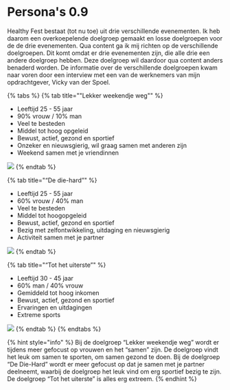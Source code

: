 # Persona's 0.9

Healthy Fest bestaat \(tot nu toe\) uit drie verschillende evenementen. Ik heb daarom een overkoepelende doelgroep gemaakt en losse doelgroepen voor de de drie evenementen. Qua content ga ik mij richten op de verschillende doelgroepen. Dit komt omdat er drie evenementen zijn, die alle drie een andere doelgroep hebben. Deze doelgroep wil daardoor qua content anders benaderd worden. De informatie over de verschillende doelgroepen kwam naar voren door een interview met een van de werknemers van mijn opdrachtgever, Vicky van der Spoel.

{% tabs %}
{% tab title="\"Lekker weekendje weg\"" %}
* Leeftijd 25 - 55 jaar
* 90% vrouw / 10% man
* Veel te besteden
* Middel tot hoog opgeleid
* Bewust, actief, gezond en sportief 
* Onzeker en nieuwsgierig, wil graag samen met anderen zijn
* Weekend samen met je vriendinnen

![](https://d2mxuefqeaa7sj.cloudfront.net/s_75F499041EA20883294F4506F1C250126C338AFD7CF63F851BCDB0B70D8B99E8_1545995134636_lekkerweekendjeweg.png)
{% endtab %}

{% tab title="“De die-hard”" %}
* Leeftijd 25 - 55 jaar 
* 60% vrouw / 40% man
* Veel te besteden
* Middel tot hoogopgeleid
* Bewust, actief, gezond en sportief
* Bezig met zelfontwikkeling, uitdaging en nieuwsgierig 
* Activiteit samen met je partner

![](https://d2mxuefqeaa7sj.cloudfront.net/s_75F499041EA20883294F4506F1C250126C338AFD7CF63F851BCDB0B70D8B99E8_1545997747961_diehard.png)
{% endtab %}

{% tab title="“Tot het uiterste”" %}
* Leeftijd 30 - 45 jaar
* 60% man / 40% vrouw
* Gemiddeld tot hoog inkomen
* Bewust, actief, gezond en sportief
* Ervaringen en uitdagingen
* Extreme sports

![](https://d2mxuefqeaa7sj.cloudfront.net/s_75F499041EA20883294F4506F1C250126C338AFD7CF63F851BCDB0B70D8B99E8_1546003673907_uiterste.png)
{% endtab %}
{% endtabs %}

{% hint style="info" %}
Bij de doelgroep “Lekker weekendje weg” wordt er tijdens meer gefocust op vrouwen en het “samen” zijn. De doelgroep vindt het leuk om samen te sporten, om samen gezond te doen. Bij de doelgroep “De Die-Hard” wordt er meer gefocust op dat je samen met je partner deelneemt, waarbij de doelgroep het leuk vind om erg sportief bezig te zijn. De doelgroep “Tot het uiterste” is alles erg extreem.
{% endhint %}



